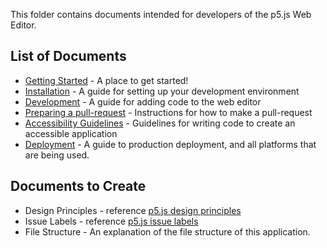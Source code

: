 This folder contains documents intended for developers of the p5.js Web Editor. 

## List of Documents
* [Getting Started](getting_started.md) - A place to get started!
* [Installation](installation.md) - A guide for setting up your development environment
* [Development](development.md) - A guide for adding code to the web editor
* [Preparing a pull-request](preparing_a_pull_request.md) - Instructions for how to make a pull-request
* [Accessibility Guidelines](accessibility.md) - Guidelines for writing code to create an accessible application
* [Deployment](deployment.md) - A guide to production deployment, and all platforms that are being used.

## Documents to Create
* Design Principles - reference [p5.js design principles](https://github.com/processing/p5.js/edit/master/contributor_docs/design_principles.md)
* Issue Labels - reference [p5.js issue labels](https://github.com/processing/p5.js/blob/master/contributor_docs/issue_labels.md)
* File Structure - An explanation of the file structure of this application.
